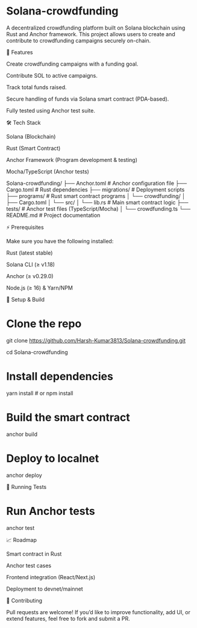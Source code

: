 # Solana-crowdfunding
A decentralized crowdfunding platform built on Solana blockchain using Rust and Anchor framework. This project allows users to create and contribute to crowdfunding campaigns securely on-chain.

🚀 Features

Create crowdfunding campaigns with a funding goal.

Contribute SOL to active campaigns.

Track total funds raised.

Secure handling of funds via Solana smart contract (PDA-based).

Fully tested using Anchor test suite.

🛠️ Tech Stack

Solana (Blockchain)

Rust (Smart Contract)

Anchor Framework (Program development & testing)

Mocha/TypeScript (Anchor tests)


Solana-crowdfunding/
├── Anchor.toml # Anchor configuration file
├── Cargo.toml # Rust dependencies
├── migrations/ # Deployment scripts
├── programs/ # Rust smart contract programs
│ └── crowdfunding/
│ ├── Cargo.toml
│ └── src/
│ └── lib.rs # Main smart contract logic
├── tests/ # Anchor test files (TypeScript/Mocha)
│ └── crowdfunding.ts
└── README.md # Project documentation



⚡ Prerequisites

Make sure you have the following installed:

Rust
 (latest stable)

Solana CLI
 (≥ v1.18)

Anchor
 (≥ v0.29.0)

Node.js (≥ 16) & Yarn/NPM

🔧 Setup & Build
# Clone the repo
git clone https://github.com/Harsh-Kumar3813/Solana-crowdfunding.git

cd Solana-crowdfunding

# Install dependencies
yarn install   # or npm install

# Build the smart contract
anchor build

# Deploy to localnet
anchor deploy


🧪 Running Tests
# Run Anchor tests
anchor test

📈 Roadmap

 Smart contract in Rust

 Anchor test cases

 Frontend integration (React/Next.js)

 Deployment to devnet/mainnet

🤝 Contributing

Pull requests are welcome! If you’d like to improve functionality, add UI, or extend features, feel free to fork and submit a PR.
